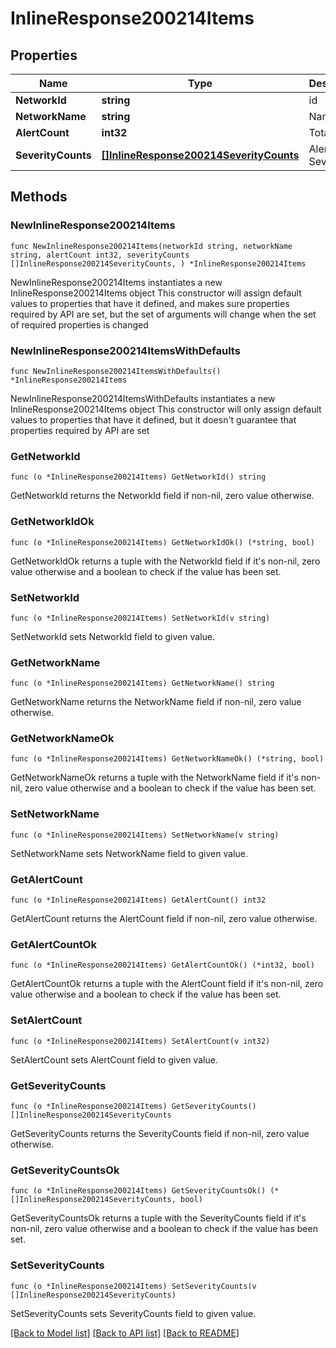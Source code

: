 # InlineResponse200214Items

## Properties

Name | Type | Description | Notes
------------ | ------------- | ------------- | -------------
**NetworkId** | **string** | id | 
**NetworkName** | **string** | Name | 
**AlertCount** | **int32** | Total Alerts | 
**SeverityCounts** | [**[]InlineResponse200214SeverityCounts**](InlineResponse200214SeverityCounts.md) | Alerts By Severity | 

## Methods

### NewInlineResponse200214Items

`func NewInlineResponse200214Items(networkId string, networkName string, alertCount int32, severityCounts []InlineResponse200214SeverityCounts, ) *InlineResponse200214Items`

NewInlineResponse200214Items instantiates a new InlineResponse200214Items object
This constructor will assign default values to properties that have it defined,
and makes sure properties required by API are set, but the set of arguments
will change when the set of required properties is changed

### NewInlineResponse200214ItemsWithDefaults

`func NewInlineResponse200214ItemsWithDefaults() *InlineResponse200214Items`

NewInlineResponse200214ItemsWithDefaults instantiates a new InlineResponse200214Items object
This constructor will only assign default values to properties that have it defined,
but it doesn't guarantee that properties required by API are set

### GetNetworkId

`func (o *InlineResponse200214Items) GetNetworkId() string`

GetNetworkId returns the NetworkId field if non-nil, zero value otherwise.

### GetNetworkIdOk

`func (o *InlineResponse200214Items) GetNetworkIdOk() (*string, bool)`

GetNetworkIdOk returns a tuple with the NetworkId field if it's non-nil, zero value otherwise
and a boolean to check if the value has been set.

### SetNetworkId

`func (o *InlineResponse200214Items) SetNetworkId(v string)`

SetNetworkId sets NetworkId field to given value.


### GetNetworkName

`func (o *InlineResponse200214Items) GetNetworkName() string`

GetNetworkName returns the NetworkName field if non-nil, zero value otherwise.

### GetNetworkNameOk

`func (o *InlineResponse200214Items) GetNetworkNameOk() (*string, bool)`

GetNetworkNameOk returns a tuple with the NetworkName field if it's non-nil, zero value otherwise
and a boolean to check if the value has been set.

### SetNetworkName

`func (o *InlineResponse200214Items) SetNetworkName(v string)`

SetNetworkName sets NetworkName field to given value.


### GetAlertCount

`func (o *InlineResponse200214Items) GetAlertCount() int32`

GetAlertCount returns the AlertCount field if non-nil, zero value otherwise.

### GetAlertCountOk

`func (o *InlineResponse200214Items) GetAlertCountOk() (*int32, bool)`

GetAlertCountOk returns a tuple with the AlertCount field if it's non-nil, zero value otherwise
and a boolean to check if the value has been set.

### SetAlertCount

`func (o *InlineResponse200214Items) SetAlertCount(v int32)`

SetAlertCount sets AlertCount field to given value.


### GetSeverityCounts

`func (o *InlineResponse200214Items) GetSeverityCounts() []InlineResponse200214SeverityCounts`

GetSeverityCounts returns the SeverityCounts field if non-nil, zero value otherwise.

### GetSeverityCountsOk

`func (o *InlineResponse200214Items) GetSeverityCountsOk() (*[]InlineResponse200214SeverityCounts, bool)`

GetSeverityCountsOk returns a tuple with the SeverityCounts field if it's non-nil, zero value otherwise
and a boolean to check if the value has been set.

### SetSeverityCounts

`func (o *InlineResponse200214Items) SetSeverityCounts(v []InlineResponse200214SeverityCounts)`

SetSeverityCounts sets SeverityCounts field to given value.



[[Back to Model list]](../README.md#documentation-for-models) [[Back to API list]](../README.md#documentation-for-api-endpoints) [[Back to README]](../README.md)


